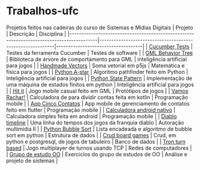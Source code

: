 # Trabalhos-ufc
Projetos feitos nas cadeiras do curso de Sistemas e Mídias Digitais
| Projeto                                                                                  | Descrição                                                 | Disciplina                         |
|------------------------------------------------------------------------------------------|-----------------------------------------------------------|------------------------------------|
| [Cucumber Tests](https://github.com/VitorEstevam/cucumber-tests)                         | Testes da ferramenta Cucumber                             | Testes de software                 |
| [GML Behavior Tree](https://github.com/VitorEstevam/GML-Behavior-Tree)                   | Biblioteca de árvore de comportamento para GML            | inteligência artificial para jogos |
| [Handmade Vectors](https://github.com/VitorEstevam/handmade-vectors)                     | Soma vetorial em p5js                                     | Matemática e física para jogos     |
| [Python A-star](https://github.com/VitorEstevam/python-a-star)                           | Algoritmo pathfinder feito em Python                      | Inteligência artificial para jogos |
| [Python State Pattern](https://github.com/VitorEstevam/python_state_pattern)             | Implementação de uma máquina de estados finitos em python | Inteligência artificial para jogos |
| [Hit it](https://github.com/VitorEstevam/hit-it)                                         | Jogo mobile casual feito em GML                           | Protótipos de jogos                |
| [Vamos Rachar!](https://github.com/VitorEstevam/Progmobile-vamos-rachar)                 | Calculadora de para dividir contas feita em kotlin        | Programação mobile                 |
| [App Cinco Contatos](https://github.com/VitorEstevam/app-cinco-contatos)                 | App mobile de gerenciamento de contatos feito em flutter  | Programação mobile                 |
| [Calculadora android nativo](https://github.com/VitorEstevam/calculadora_android_nativo) | Calculadora simples feita em android                      | Programação mobile                 |
| [Diablo timeline](https://github.com/VitorEstevam/diablo-timeline)                       | Uma linha do tempos dos jogos da franquia diablo          | Autoração multimídia II            |
| [Python Bubble Sort](https://github.com/VitorEstevam/Python-Linked-List-and-Bubble-Sort) | Lista encadeada e algoritmo de bubble sort em python      | Estrutura de dados                 |
| [Crud board games](https://github.com/VitorEstevam/crud-jogos)                           | Crud, em python e postgresql, de jogos de tabuleiro       | Banco de dados                     |
| [Tron turn based](https://github.com/VitorEstevam/TRON-turn-based)                       | Jogo multiplayer de turnos usando TCP                     | Redes de computadores              |
| [Grupo de estudo OO](https://github.com/VitorEstevam/aps-estudos-OO)                     | Exercicíos do grupo de estudos de OO                      | Análise e projeto de sistemas      |
